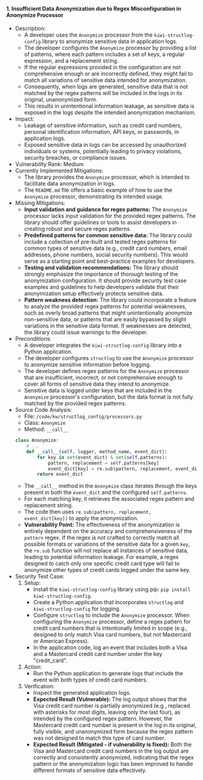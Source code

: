#### 1. Insufficient Data Anonymization due to Regex Misconfiguration in Anonymize Processor
- Description:
  - A developer uses the `Anonymize` processor from the `kiwi-structlog-config` library to anonymize sensitive data in application logs.
  - The developer configures the `Anonymize` processor by providing a list of patterns, where each pattern includes a set of keys, a regular expression, and a replacement string.
  - If the regular expressions provided in the configuration are not comprehensive enough or are incorrectly defined, they might fail to match all variations of sensitive data intended for anonymization.
  - Consequently, when logs are generated, sensitive data that is not matched by the regex patterns will be included in the logs in its original, unanonymized form.
  - This results in unintentional information leakage, as sensitive data is exposed in the logs despite the intended anonymization mechanism.
- Impact:
  - Leakage of sensitive information, such as credit card numbers, personal identification information, API keys, or passwords, in application logs.
  - Exposed sensitive data in logs can be accessed by unauthorized individuals or systems, potentially leading to privacy violations, security breaches, or compliance issues.
- Vulnerability Rank: Medium
- Currently Implemented Mitigations:
  - The library provides the `Anonymize` processor, which is intended to facilitate data anonymization in logs.
  - The `README.md` file offers a basic example of how to use the `Anonymize` processor, demonstrating its intended usage.
- Missing Mitigations:
  - **Input validation and guidance for regex patterns:** The `Anonymize` processor lacks input validation for the provided regex patterns. The library should offer guidelines or tools to assist developers in creating robust and secure regex patterns.
  - **Predefined patterns for common sensitive data:** The library could include a collection of pre-built and tested regex patterns for common types of sensitive data (e.g., credit card numbers, email addresses, phone numbers, social security numbers). This would serve as a starting point and best-practice examples for developers.
  - **Testing and validation recommendations:** The library should strongly emphasize the importance of thorough testing of the anonymization configuration. It should provide security test case examples and guidelines to help developers validate that their anonymization setup effectively protects sensitive data.
  - **Pattern weakness detection:** The library could incorporate a feature to analyze the provided regex patterns for potential weaknesses, such as overly broad patterns that might unintentionally anonymize non-sensitive data, or patterns that are easily bypassed by slight variations in the sensitive data format. If weaknesses are detected, the library could issue warnings to the developer.
- Preconditions:
  - A developer integrates the `kiwi-structlog-config` library into a Python application.
  - The developer configures `structlog` to use the `Anonymize` processor to anonymize sensitive information before logging.
  - The developer defines regex patterns for the `Anonymize` processor that are insufficient, incorrect, or not comprehensive enough to cover all forms of sensitive data they intend to anonymize.
  - Sensitive data is logged under keys that are included in the `Anonymize` processor's configuration, but the data format is not fully matched by the provided regex patterns.
- Source Code Analysis:
  - File: `/code/kw/structlog_config/processors.py`
  - Class: `Anonymize`
  - Method: `__call__`
  ```python
  class Anonymize:
      # ...
      def __call__(self, logger, method_name, event_dict):
          for key in set(event_dict) & set(self.patterns):
              pattern, replacement = self.patterns[key]
              event_dict[key] = re.sub(pattern, replacement, event_dict[key])
          return event_dict
  ```
  - The `__call__` method in the `Anonymize` class iterates through the keys present in both the `event_dict` and the configured `self.patterns`.
  - For each matching key, it retrieves the associated regex pattern and replacement string.
  - The code then uses `re.sub(pattern, replacement, event_dict[key])` to apply the anonymization.
  - **Vulnerability Point:** The effectiveness of the anonymization is entirely dependent on the accuracy and comprehensiveness of the `pattern` regex. If the regex is not crafted to correctly match all possible formats or variations of the sensitive data for a given `key`, the `re.sub` function will not replace all instances of sensitive data, leading to potential information leakage. For example, a regex designed to catch only one specific credit card type will fail to anonymize other types of credit cards logged under the same key.
- Security Test Case:
  1. Setup:
     - Install the `kiwi-structlog-config` library using pip: `pip install kiwi-structlog-config`.
     - Create a Python application that incorporates `structlog` and `kiwi-structlog-config` for logging.
     - Configure `structlog` to include the `Anonymize` processor. When configuring the `Anonymize` processor, define a regex pattern for credit card numbers that is intentionally limited in scope (e.g., designed to only match Visa card numbers, but not Mastercard or American Express).
     - In the application code, log an event that includes both a Visa and a Mastercard credit card number under the key "credit_card".
  2. Action:
     - Run the Python application to generate logs that include the event with both types of credit card numbers.
  3. Verification:
     - Inspect the generated application logs.
     - **Expected Result (Vulnerable):** The log output shows that the Visa credit card number is partially anonymized (e.g., replaced with asterisks for most digits, leaving only the last four), as intended by the configured regex pattern. However, the Mastercard credit card number is present in the log in its original, fully visible, and unanonymized form because the regex pattern was not designed to match this type of card number.
     - **Expected Result (Mitigated - if vulnerability is fixed):** Both the Visa and Mastercard credit card numbers in the log output are correctly and consistently anonymized, indicating that the regex pattern or the anonymization logic has been improved to handle different formats of sensitive data effectively.